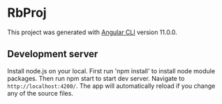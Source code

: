 # RbProj

This project was generated with [Angular CLI](https://github.com/angular/angular-cli) version 11.0.0.

## Development server
Install node.js on your local.
First run 'npm install' to install node module packages.
Then run npm start to start dev server.
Navigate to `http://localhost:4200/`. The app will automatically reload if you change any of the source files.
